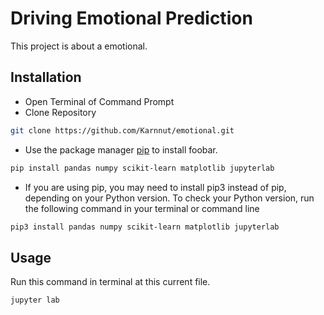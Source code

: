 # Driving Emotional Prediction
This project is about a emotional.

## Installation
- Open Terminal of Command Prompt
- Clone Repository

```bash
git clone https://github.com/Karnnut/emotional.git
```

- Use the package manager [pip](https://pip.pypa.io/en/stable/) to install foobar.

```bash
pip install pandas numpy scikit-learn matplotlib jupyterlab
```
- If you are using pip, you may need to install pip3 instead of pip, depending on your Python version. To check your Python version, run the following command in your terminal or command line
```bash
pip3 install pandas numpy scikit-learn matplotlib jupyterlab
```

## Usage

Run this command in terminal at this current file.
```python
jupyter lab
```
